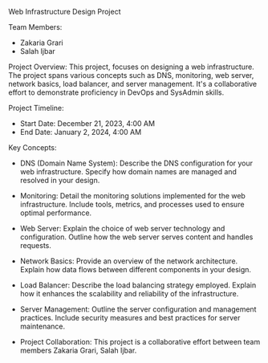 Web Infrastructure Design Project

Team Members:
- Zakaria Grari
- Salah Ijbar

Project Overview:
This project, focuses on designing a web infrastructure. The project spans various concepts such as DNS, monitoring, web server, network basics, load balancer, and server management. It's a collaborative effort to demonstrate proficiency in DevOps and SysAdmin skills.

Project Timeline:
- Start Date: December 21, 2023, 4:00 AM
- End Date: January 2, 2024, 4:00 AM

Key Concepts:

- DNS (Domain Name System):
Describe the DNS configuration for your web infrastructure.
Specify how domain names are managed and resolved in your design.

- Monitoring:
Detail the monitoring solutions implemented for the web infrastructure.
Include tools, metrics, and processes used to ensure optimal performance.

- Web Server:
Explain the choice of web server technology and configuration.
Outline how the web server serves content and handles requests.

- Network Basics:
Provide an overview of the network architecture.
Explain how data flows between different components in your design.

- Load Balancer:
Describe the load balancing strategy employed.
Explain how it enhances the scalability and reliability of the infrastructure.

- Server Management:
Outline the server configuration and management practices.
Include security measures and best practices for server maintenance.

- Project Collaboration:
This project is a collaborative effort between team members Zakaria Grari, Salah Ijbar.

